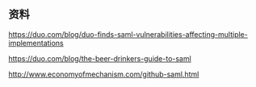 










## 资料

https://duo.com/blog/duo-finds-saml-vulnerabilities-affecting-multiple-implementations

https://duo.com/blog/the-beer-drinkers-guide-to-saml

http://www.economyofmechanism.com/github-saml.html
